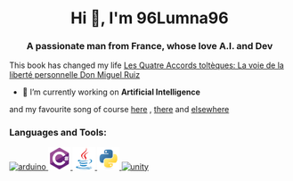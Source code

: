 <h1 align="center">Hi 👋, I'm 96Lumna96</h1>
<h3 align="center">A passionate man from France, whose love A.I. and Dev</h3>

This book has changed my life [Les Quatre Accords toltèques: La voie de la liberté personnelle Don Miguel Ruiz](https://www.amazon.fr/Quatre-Accords-tolt%C3%A8ques-libert%C3%A9-personnelle/dp/B0D32M5XRL/ref=asc_df_B0D32M5XRL?tag=bingshoppin0f-21&linkCode=df0&hvadid=79989662252590&hvnetw=o&hvqmt=e&hvbmt=be&hvdev=c&hvlocint=&hvlocphy=&hvtargid=pla-4583589128242229&psc=1)


- 🔭 I’m currently working on **Artificial Intelligence**

and my favourite song of course [here](https://www.youtube.com/watch?v=fVfnEyLOkrM) , [there](https://www.youtube.com/watch?v=EyKRPKHpzgw) and [elsewhere](https://www.youtube.com/watch?v=ZXc_2w9pjxU)

<h3 align="left">Languages and Tools:</h3>
<p align="left"> <a href="https://www.arduino.cc/" target="_blank" rel="noreferrer"> <img src="https://cdn.worldvectorlogo.com/logos/arduino-1.svg" alt="arduino" width="40" height="40"/> </a> <a href="https://www.w3schools.com/cs/" target="_blank" rel="noreferrer"> <img src="https://raw.githubusercontent.com/devicons/devicon/master/icons/csharp/csharp-original.svg" alt="csharp" width="40" height="40"/> </a> <a href="https://www.java.com" target="_blank" rel="noreferrer"> <img src="https://raw.githubusercontent.com/devicons/devicon/master/icons/java/java-original.svg" alt="java" width="40" height="40"/> </a> <a href="https://www.python.org" target="_blank" rel="noreferrer"> <img src="https://raw.githubusercontent.com/devicons/devicon/master/icons/python/python-original.svg" alt="python" width="40" height="40"/> </a> <a href="https://unity.com/" target="_blank" rel="noreferrer"> <img src="https://www.vectorlogo.zone/logos/unity3d/unity3d-icon.svg" alt="unity" width="40" height="40"/> </a> </p>
